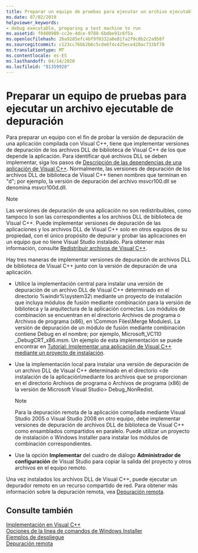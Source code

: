 ```yaml
---
title: Preparar un equipo de pruebas para ejecutar un archivo ejecutable de depuración
ms.date: 07/02/2019
helpviewer_keywords:
- debug executable, preparing a test machine to run
ms.assetid: f0400989-cc2e-4dce-9788-6bdbe91c6f5a
ms.openlocfilehash: 26a92d5efc4bf9f0332a0e81fa2f9c8b2c2a958f
ms.sourcegitcommit: c123cc76bb2b6c5cde6f4c425ece420ac733bf70
ms.translationtype: MT
ms.contentlocale: es-ES
ms.lasthandoff: 04/14/2020
ms.locfileid: "81359920"
---
```

# <a name="preparing-a-test-machine-to-run-a-debug-executable"></a>Preparar un equipo de pruebas para ejecutar un archivo ejecutable de depuración

Para preparar un equipo con el fin de probar la versión de depuración de una aplicación compilada con Visual C++, tiene que implementar versiones de depuración de los archivos DLL de biblioteca de Visual C++ de los que depende la aplicación. Para identificar qué archivos DLL se deben implementar, siga los pasos de [Descripción de las dependencias de una aplicación de Visual C++](understanding-the-dependencies-of-a-visual-cpp-application.md). Normalmente, las versiones de depuración de los archivos DLL de biblioteca de Visual C++ tienen nombres que terminan en "d"; por ejemplo, la versión de depuración del archivo msvcr100.dll se denomina msvcr100d.dll.

> [!NOTE]
> Las versiones de depuración de una aplicación no son redistribuibles, como tampoco lo son las correspondientes a los archivos DLL de biblioteca de Visual C++. Puede implementar versiones de depuración de las aplicaciones y los archivos DLL de Visual C++ solo en otros equipos de su propiedad, con el único propósito de depurar y probar las aplicaciones en un equipo que no tiene Visual Studio instalado. Para obtener más información, consulte [Redistribuir archivos de Visual C++](redistributing-visual-cpp-files.md).

Hay tres maneras de implementar versiones de depuración de archivos DLL de biblioteca de Visual C++ junto con la versión de depuración de una aplicación.

- Utilice la implementación central para instalar una versión de depuración de un archivo DLL de Visual C++ determinado en el directorio %windir%\system32\ mediante un proyecto de instalación que incluya módulos de fusión mediante combinación para la versión de biblioteca y la arquitectura de la aplicación correctas. Los módulos de combinación se encuentran en el directorio Archivos de programa o Archivos de programa (x86), en \Common Files\Merge Modules\\. La versión de depuración de un módulo de fusión mediante combinación contiene Debug en el nombre; por ejemplo, Microsoft_VC110 _DebugCRT_x86.msm. Un ejemplo de esta implementación se puede encontrar en [Tutorial: Implementar una aplicación de Visual C++ mediante un proyecto de instalación](walkthrough-deploying-a-visual-cpp-application-by-using-a-setup-project.md).

- Use la implementación local para instalar una versión de depuración de un archivo DLL de Visual C++ determinado en el directorio \<de instalación de la aplicación\\mediante los archivos que se proporcionan en el directorio Archivos de programa o Archivos de programa (x86) de la versión de Microsoft Visual Studio> Debug_NonRedist.

    > [!NOTE]
    >  Para la depuración remota de la aplicación compilada mediante Visual Studio 2005 o Visual Studio 2008 en otro equipo, debe implementar versiones de depuración de archivos DLL de biblioteca de Visual C++ como ensamblados compartidos en paralelo. Puede utilizar un proyecto de instalación o Windows Installer para instalar los módulos de combinación correspondientes.

- Use la opción **Implementar** del cuadro de diálogo **Administrador de configuración** de Visual Studio para copiar la salida del proyecto y otros archivos en el equipo remoto.

Una vez instalados los archivos DLL de Visual C++, puede ejecutar un depurador remoto en un recurso compartido de red. Para obtener más información sobre la depuración remota, vea [Depuración remota](/visualstudio/debugger/remote-debugging).

## <a name="see-also"></a>Consulte también

[Implementación en Visual C++](deployment-in-visual-cpp.md)<br>
[Opciones de la línea de comandos de Windows Installer](/windows/win32/Msi/command-line-options)<br>
[Ejemplos de despliegue](deployment-examples.md)<br>
[Depuración remota](/visualstudio/debugger/remote-debugging)
